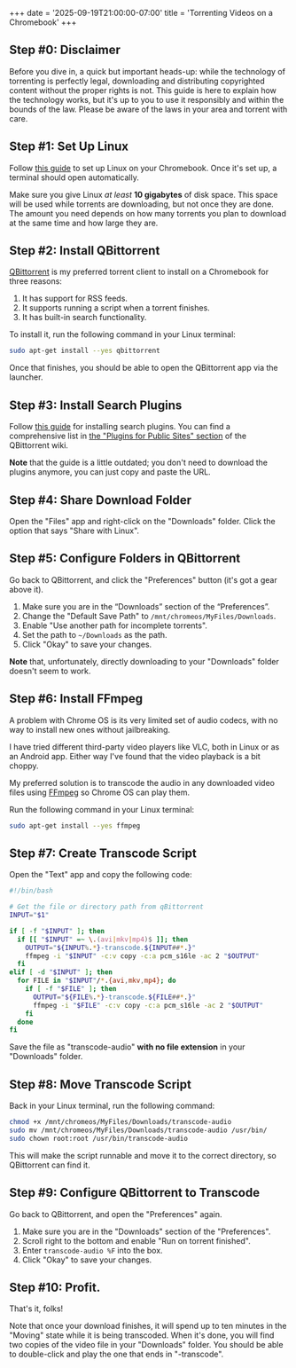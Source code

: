 +++
date = '2025-09-19T21:00:00-07:00'
title = 'Torrenting Videos on a Chromebook'
+++

## Step #0: Disclaimer

Before you dive in, a quick but important heads-up: while the technology of torrenting is perfectly legal, downloading and distributing copyrighted content without the proper rights is not. This guide is here to explain how the technology works, but it's up to you to use it responsibly and within the bounds of the law. Please be aware of the laws in your area and torrent with care.

## Step #1: Set Up Linux

Follow [this guide](https://support.google.com/chromebook/answer/9145439?hl=en) to set up Linux on your Chromebook. Once it's set up, a terminal should open automatically.

Make sure you give Linux *at least* **10 gigabytes** of disk space. This space will be used while torrents are downloading, but not once they are done. The amount you need depends on how many torrents you plan to download at the same time and how large they are.

## Step #2: Install QBittorrent

[QBittorrent](https://www.qbittorrent.org/) is my preferred torrent client to install on a Chromebook for three reasons:

1) It has support for RSS feeds.
2) It supports running a script when a torrent finishes.
3) It has built-in search functionality.

To install it, run the following command in your Linux terminal:

```bash
sudo apt-get install --yes qbittorrent
```

Once that finishes, you should be able to open the QBittorrent app via the launcher.

## Step #3: Install Search Plugins

Follow [this guide](https://github.com/qbittorrent/search-plugins/wiki/Install-search-plugins) for installing search plugins. You can find a comprehensive list in [the "Plugins for Public Sites" section](https://github.com/qbittorrent/search-plugins/wiki/Unofficial-search-plugins#plugins-for-public-sites) of the QBittorrent wiki.

**Note** that the guide is a little outdated; you don't need to download the plugins anymore, you can just copy and paste the URL.

## Step #4: Share Download Folder

Open the "Files" app and right-click on the "Downloads" folder. Click the option that says "Share with Linux".

## Step #5: Configure Folders in QBittorrent

Go back to QBittorrent, and click the "Preferences" button (it's got a gear above it).

1) Make sure you are in the “Downloads” section of the “Preferences”.
2) Change the "Default Save Path" to `/mnt/chromeos/MyFiles/Downloads`.
3) Enable "Use another path for incomplete torrents".
4) Set the path to `~/Downloads` as the path.
5) Click "Okay" to save your changes.

**Note** that, unfortunately, directly downloading to your "Downloads" folder doesn't seem to work.

## Step #6: Install FFmpeg

A problem with Chrome OS is its very limited set of audio codecs, with no way to install new ones without jailbreaking.

I have tried different third-party video players like VLC, both in Linux or as an Android app. Either way I've found that the video playback is a bit choppy.

My preferred solution is to transcode the audio in any downloaded video files using [FFmpeg](https://ffmpeg.org/) so Chrome OS can play them.

Run the following command in your Linux terminal:

```bash
sudo apt-get install --yes ffmpeg
```

## Step #7: Create Transcode Script

Open the "Text" app and copy the following code:

```bash
#!/bin/bash

# Get the file or directory path from qBittorrent
INPUT="$1"

if [ -f "$INPUT" ]; then
  if [[ "$INPUT" =~ \.(avi|mkv|mp4)$ ]]; then
    OUTPUT="${INPUT%.*}-transcode.${INPUT##*.}"
    ffmpeg -i "$INPUT" -c:v copy -c:a pcm_s16le -ac 2 "$OUTPUT"
  fi
elif [ -d "$INPUT" ]; then
  for FILE in "$INPUT"/*.{avi,mkv,mp4}; do
    if [ -f "$FILE" ]; then
      OUTPUT="${FILE%.*}-transcode.${FILE##*.}"
      ffmpeg -i "$FILE" -c:v copy -c:a pcm_s16le -ac 2 "$OUTPUT"
    fi
  done
fi
```

Save the file as "transcode-audio" **with no file extension** in your "Downloads" folder.

## Step #8: Move Transcode Script

Back in your Linux terminal, run the following command:

```bash
chmod +x /mnt/chromeos/MyFiles/Downloads/transcode-audio
sudo mv /mnt/chromeos/MyFiles/Downloads/transcode-audio /usr/bin/
sudo chown root:root /usr/bin/transcode-audio
```

This will make the script runnable and move it to the correct directory, so QBittorrent can find it.

## Step #9: Configure QBittorrent to Transcode

Go back to QBittorrent, and open the "Preferences" again.

1) Make sure you are in the "Downloads" section of the "Preferences".
2) Scroll right to the bottom and enable "Run on torrent finished".
3) Enter `transcode-audio %F` into the box.
4) Click "Okay" to save your changes.

## Step #10: Profit.

That's it, folks!

Note that once your download finishes, it will spend up to ten minutes in the "Moving" state while it is being transcoded. When it's done, you will find two copies of the video file in your "Downloads" folder. You should be able to double-click and play the one that ends in "-transcode".
